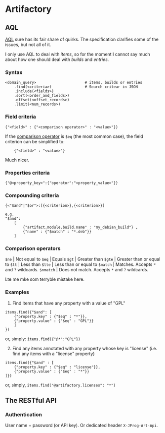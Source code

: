 # Artifactory

AQL
---
[AQL] sure has its fair share of quirks. The specification clarifies some of the
issues, but not all of it.

I only use AQL to deal with _items_, so for the moment I cannot say much about
how one should deal with _builds_ and _entries_.

### Syntax

```aql
<domain_query>                      # items, builds or entries
    .find(<criteria>)               # Search critear in JSON
    .include(<fields>)
    .sort(<order_and_fields>)
    .offset(<offset_records>)
    .limit(<num_records>)
```

### Field criteria

```aql
{"<field>" : {"<comparison operator>" : "<value>"}}
```

If the [comparison operator](#comparison-operators) is `$eq` (the most common
case), the field criterion can be simplified to:

```aql
    {"<field>" : "<value>"}
```

Much nicer.

### Properties criteria

```aql
{"@<property_key>":{"operator":"<property_value>"}}
```

### Compounding criteria

```aql
{<"$and"|"$or">:[{<criterion>},{<criterion>}]

e.g.
"$and":
    [
        {"artifact.module.build.name" : "my_debian_build"} ,
        {"name" : {"$match" : "*.deb"}}
    ]
```

### Comparison operators

`$ne`     | Not equal to
`$eq`     | Equals
`$gt`     | Greater than
`$gte`    | Greater than or equal to
`$lt`     | Less than
`$lte`    | Less than or equal to
`$match`  | Matches. Accepts `*` and `?` wildcards.
`$nmatch` | Does not match. Accepts `*` and `?` wildcards.


Lte me mke som terryble mistake here.

### Examples
1. Find items that have any property with a value of "GPL"
```
items.find({"$and": [
    {"property.key" : {"$eq" : "*"}},
    {"property.value" : {"$eq" : "GPL"}}
    ]
})
```
or, simply:
`items.find({"@*":"GPL"})`

2. Find any items annotated with any property whose key is "license" (i.e. find
   any items with a "license" property)
```
items.find({"$and" : [
    {"property.key" : {"$eq" : "license"}},
    {"property.value" : {"$eq" : "*"}}
]})
```
or, simply,
`items.find("@artifactory.licenses": "*")`


The RESTful API
---------------

### Authentication

User name + password (or API key). Or dedicated header `X-JFrog-Art-Api`.


[AQL]: https://www.jfrog.com/confluence/display/JFROG/Artifactory+Query+Language
[Artifactory REST API]: https://www.jfrog.com/confluence/display/JFROG/Artifactory+REST+API

